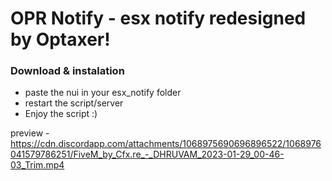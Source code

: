 # OPR Notify - esx notify redesigned by Optaxer!


### Download & instalation
- paste the nui in your esx_notify folder
- restart the script/server
- Enjoy the script :)

preview - 
https://cdn.discordapp.com/attachments/1068975690696896522/1068976041579786251/FiveM_by_Cfx.re_-_DHRUVAM_2023-01-29_00-46-03_Trim.mp4